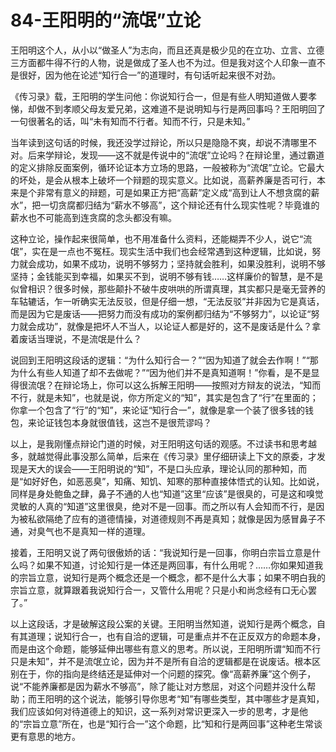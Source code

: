 # 84-王阳明的“流氓”立论

王阳明这个人，从小以“做圣人”为志向，而且还真是极少见的在立功、立言、立德三方面都牛得不行的人物，说是做成了圣人也不为过。但是我对这个人印象一直不是很好，因为他在论述“知行合一”的道理时，有句话听起来很不对劲。

《传习录》载，王阳明的学生问他：你说知行合一，但是有些人明知道做人要孝悌，却做不到孝顺父母友爱兄弟，这难道不是说明知与行是两回事吗？王阳明回了一句很著名的话，叫“未有知而不行者。知而不行，只是未知。”

当年读到这句话的时候，我还没学过辩论，所以只是隐隐不爽，却说不清哪里不对。后来学辩论，发现——这不就是传说中的“流氓”立论吗？在辩论里，通过霸道的定义排除反面案例，循环论证本方立场的思路，一般被称为“流氓”立论。它最大的坏处，是会从根本上破坏一个辩题的现实意义。比如说，高薪养廉是否可行，本来是个非常有意义的辩题，可是如果正方把“高薪”定义成“高到让人不想贪腐的薪水”，把一切贪腐都归结为“薪水不够高”，这个辩论还有什么现实性呢？毕竟谁的薪水也不可能高到连贪腐的念头都没有嘛。

这种立论，操作起来很简单，也不用准备什么资料，还能糊弄不少人，说它“流氓”，实在是一点也不冤枉。现实生活中我们也会经常遇到这种逻辑，比如说，努力就会成功，如果不成功，说明不够努力；坚持就会胜利，如果没胜利，说明不够坚持；金钱能买到幸福，如果买不到，说明不够有钱……这样廉价的智慧，是不是似曾相识？很多时候，那些颠扑不破牛皮哄哄的所谓真理，其实都只是毫无营养的车轱辘话，乍一听确实无法反驳，但是仔细一想，“无法反驳”并非因为它是真话，而是因为它是废话——把努力而没有成功的案例都归结为“不够努力”，以论证“努力就会成功”，就像是把坏人不当人，以论证人都是好的，这不是废话是什么？拿着废话当理说，不是流氓是什么？

说回到王阳明这段话的逻辑：“为什么知行合一？”“因为知道了就会去作啊！”“那为什么有些人知道了却不去做呢？”“因为他们并不是真知道啊！”你看，是不是显得很流氓？在辩论场上，你可以这么拆解王阳明——按照对方辩友的说法，“知而不行，就是未知”，也就是说，你方所定义的“知”，其实是包含了“行”在里面的；你拿一个包含了“行”的“知”，来论证“知行合一”，就像是拿一个装了很多钱的钱包，来论证钱包本身就很值钱，这岂不是很荒谬吗？

以上，是我刚懂点辩论门道的时候，对王阳明这句话的观感。不过读书和思考越多，就越觉得此事没那么简单，后来在《传习录》里仔细研读上下文的原委，才发现是天大的误会——王阳明说的“知”，不是口头应承，理论认同的那种知，而是“如好好色，如恶恶臭”，知痛、知饥、知寒的那种直接体悟式的认知。比如说，同样是身处鲍鱼之肆，鼻子不通的人也“知道”这里“应该”是很臭的，可是这和嗅觉灵敏的人真的“知道”这里很臭，绝对不是一回事。而之所以有人会知而不行，是因为被私欲隔绝了应有的道德情操，对道德规则不再是真知；就像是因为感冒鼻子不通，对臭气也不是真知一样的道理。

接着，王阳明又说了两句很傲娇的话：“我说知行是一回事，你明白宗旨立意是什么吗？如果不知道，讨论知行是一体还是两回事，有什么用呢？……你如果知道我的宗旨立意，说知行是两个概念还是一个概念，都不是什么大事；如果不明白我的宗旨立意，就算跟着我说知行合一，又管什么用呢？只是小和尚念经有口无心罢了。”

以上这段话，才是破解这段公案的关键。王阳明当然知道，说知行是两个概念，自有其道理；说知行合一，也有自洽的逻辑，可是重点并不在正反双方的命题本身，而是由这个命题，能够延伸出哪些有意义的思考。所以说，王阳明所谓“知而不行只是未知”，并不是流氓立论，因为并不是所有自洽的逻辑都是在说废话。根本区别在于，你的指向是终结还是延伸对一个问题的探究。像“高薪养廉”这个例子，说“不能养廉都是因为薪水不够高”，除了能让对方憋屈，对这个问题并没什么帮助；而王阳明的这个说法，能够引导你思考“知”有哪些类型，其中哪些才是真知，我们应该如何对待道德上的知识，这一系列对常识更深入一步的思考，才是他的“宗旨立意”所在，也是“知行合一”这个命题，比“知和行是两回事”这种老生常谈更有意思的地方。